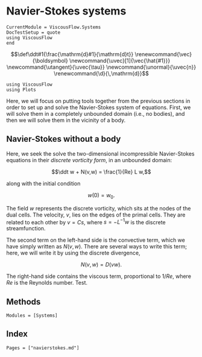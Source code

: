 # Navier-Stokes systems

```@meta
CurrentModule = ViscousFlow.Systems
DocTestSetup = quote
using ViscousFlow
end
```

```math
\def\ddt#1{\frac{\mathrm{d}#1}{\mathrm{d}t}}

\renewcommand{\vec}{\boldsymbol}
\newcommand{\uvec}[1]{\vec{\hat{#1}}}
\newcommand{\utangent}{\uvec{\tau}}
\newcommand{\unormal}{\uvec{n}}

\renewcommand{\d}{\,\mathrm{d}}
```


```@setup create
using ViscousFlow
using Plots
```

Here, we will focus on putting tools together from the previous sections in order to set up and solve the Navier-Stokes system of equations. First, we will solve them in a completely unbounded domain (i.e., no bodies), and then we will solve them in the vicinity of a body.

## Navier-Stokes without a body

Here, we seek the solve the two-dimensional incompressible Navier-Stokes equations in their *discrete vorticity form*, in an unbounded domain:

$$\ddt w + N(v,w) = \frac{1}{Re} L w,$$

along with the initial condition

$$w(0) = w_0.$$

The field $w$ represents the discrete vorticity, which sits at the nodes of the dual cells. The velocity, $v$, lies on the edges of the primal cells. They are related
to each other by $v = Cs$, where $s = -L^{-1} w$ is the discrete streamfunction.

The second term on the left-hand side is the convective term, which we have
simply written as $N(v,w)$. There are several ways to write this term; here, we
will write it by using the discrete divergence,

$$N(v,w) = D(vw).$$

The right-hand side contains the viscous term, proportional to $1/Re$, where $Re$ is the Reynolds number. Test.

## Methods

```@autodocs
Modules = [Systems]
```


## Index

```@index
Pages = ["navierstokes.md"]
```
